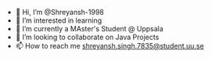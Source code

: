 - 👋 Hi, I’m @Shreyansh-1998
- 👀 I’m interested in learning
- 🌱 I’m currently a MAster's Student @ Uppsala
- 💞️ I’m looking to collaborate on Java Projects
- 📫 How to reach me shreyansh.singh.7835@student.uu.se

<!---
Shreyansh-1998/Shreyansh-1998 is a ✨ special ✨ repository because its `README.md` (this file) appears on your GitHub profile.
You can click the Preview link to take a look at your changes.
--->
